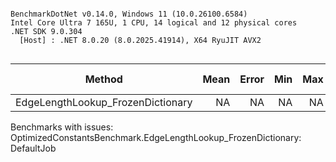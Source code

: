 ```

BenchmarkDotNet v0.14.0, Windows 11 (10.0.26100.6584)
Intel Core Ultra 7 165U, 1 CPU, 14 logical and 12 physical cores
.NET SDK 9.0.304
  [Host] : .NET 8.0.20 (8.0.2025.41914), X64 RyuJIT AVX2


```
| Method                            | Mean | Error | Min | Max | Median | Ratio | RatioSD | Alloc Ratio |
|---------------------------------- |-----:|------:|----:|----:|-------:|------:|--------:|------------:|
| EdgeLengthLookup_FrozenDictionary |   NA |    NA |  NA |  NA |     NA |     ? |       ? |           ? |

Benchmarks with issues:
  OptimizedConstantsBenchmark.EdgeLengthLookup_FrozenDictionary: DefaultJob
